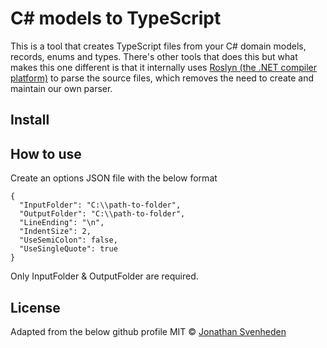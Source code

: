 # C# models to TypeScript

This is a tool that creates TypeScript files from your C# domain models, records, enums and types. There's other tools that does this but what makes this one different is that it internally uses [Roslyn (the .NET compiler platform)](https://github.com/dotnet/roslyn) to parse the source files, which removes the need to create and maintain our own parser.


## Install



## How to use

Create an options JSON file with the below format

```
{
  "InputFolder": "C:\\path-to-folder",
  "OutputFolder": "C:\\path-to-folder",
  "LineEnding": "\n",
  "IndentSize": 2,
  "UseSemiColon": false,
  "UseSingleQuote": true
}
```
Only InputFolder & OutputFolder are required.




## License
Adapted from the below github profile
MIT © [Jonathan Svenheden](https://github.com/svenheden)

[npm-image]: https://img.shields.io/npm/v/csharp-models-to-typescript.svg
[npm-url]: https://npmjs.org/package/csharp-models-to-typescript
